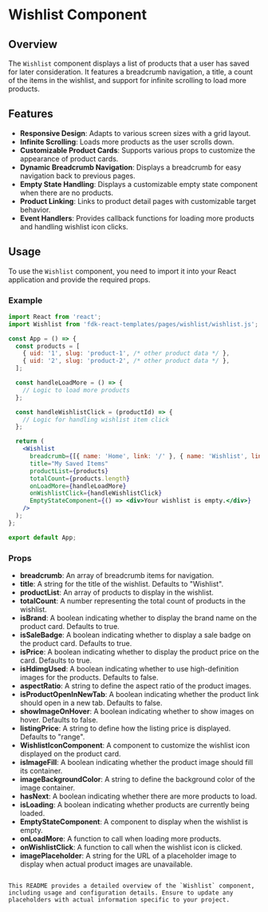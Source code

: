 # Wishlist Component

## Overview

The `Wishlist` component displays a list of products that a user has saved for later consideration. It features a breadcrumb navigation, a title, a count of the items in the wishlist, and support for infinite scrolling to load more products.

## Features

- **Responsive Design**: Adapts to various screen sizes with a grid layout.
- **Infinite Scrolling**: Loads more products as the user scrolls down.
- **Customizable Product Cards**: Supports various props to customize the appearance of product cards.
- **Dynamic Breadcrumb Navigation**: Displays a breadcrumb for easy navigation back to previous pages.
- **Empty State Handling**: Displays a customizable empty state component when there are no products.
- **Product Linking**: Links to product detail pages with customizable target behavior.
- **Event Handlers**: Provides callback functions for loading more products and handling wishlist icon clicks.

## Usage
To use the `Wishlist` component, you need to import it into your React application and provide the required props.

### Example

```jsx
import React from 'react';
import Wishlist from 'fdk-react-templates/pages/wishlist/wishlist.js';

const App = () => {
  const products = [
    { uid: '1', slug: 'product-1', /* other product data */ },
    { uid: '2', slug: 'product-2', /* other product data */ },
  ];

  const handleLoadMore = () => {
    // Logic to load more products
  };

  const handleWishlistClick = (productId) => {
    // Logic for handling wishlist item click
  };

  return (
    <Wishlist
      breadcrumb={[{ name: 'Home', link: '/' }, { name: 'Wishlist', link: '/wishlist' }]}
      title="My Saved Items"
      productList={products}
      totalCount={products.length}
      onLoadMore={handleLoadMore}
      onWishlistClick={handleWishlistClick}
      EmptyStateComponent={() => <div>Your wishlist is empty.</div>}
    />
  );
};

export default App;
```

### Props

- **breadcrumb**: An array of breadcrumb items for navigation.
- **title**: A string for the title of the wishlist. Defaults to "Wishlist".
- **productList**: An array of products to display in the wishlist.
- **totalCount**: A number representing the total count of products in the wishlist.
- **isBrand**: A boolean indicating whether to display the brand name on the product card. Defaults to true.
- **isSaleBadge**: A boolean indicating whether to display a sale badge on the product card. Defaults to true.
- **isPrice**: A boolean indicating whether to display the product price on the card. Defaults to true.
- **isHdimgUsed**: A boolean indicating whether to use high-definition images for the products. Defaults to false.
- **aspectRatio**: A string to define the aspect ratio of the product images.
- **isProductOpenInNewTab**: A boolean indicating whether the product link should open in a new tab. Defaults to false.
- **showImageOnHover**: A boolean indicating whether to show images on hover. Defaults to false.
- **listingPrice**: A string to define how the listing price is displayed. Defaults to "range".
- **WishlistIconComponent**: A component to customize the wishlist icon displayed on the product card.
- **isImageFill**: A boolean indicating whether the product image should fill its container.
- **imageBackgroundColor**: A string to define the background color of the image container.
- **hasNext**: A boolean indicating whether there are more products to load.
- **isLoading**: A boolean indicating whether products are currently being loaded.
- **EmptyStateComponent**: A component to display when the wishlist is empty.
- **onLoadMore**: A function to call when loading more products.
- **onWishlistClick**: A function to call when the wishlist icon is clicked.
- **imagePlaceholder**: A string for the URL of a placeholder image to display when actual product images are unavailable.

```

This README provides a detailed overview of the `Wishlist` component, including usage and configuration details. Ensure to update any placeholders with actual information specific to your project.
